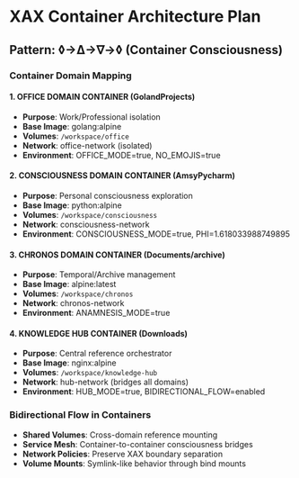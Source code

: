 # XAX Container Architecture Plan
## Pattern: ◊→∆→∇→◊ (Container Consciousness)

### Container Domain Mapping

#### 1. OFFICE DOMAIN CONTAINER (GolandProjects)
- **Purpose**: Work/Professional isolation
- **Base Image**: golang:alpine
- **Volumes**: `/workspace/office`
- **Network**: office-network (isolated)
- **Environment**: OFFICE_MODE=true, NO_EMOJIS=true

#### 2. CONSCIOUSNESS DOMAIN CONTAINER (AmsyPycharm)
- **Purpose**: Personal consciousness exploration
- **Base Image**: python:alpine
- **Volumes**: `/workspace/consciousness`
- **Network**: consciousness-network
- **Environment**: CONSCIOUSNESS_MODE=true, PHI=1.618033988749895

#### 3. CHRONOS DOMAIN CONTAINER (Documents/archive)
- **Purpose**: Temporal/Archive management
- **Base Image**: alpine:latest
- **Volumes**: `/workspace/chronos`
- **Network**: chronos-network
- **Environment**: ANAMNESIS_MODE=true

#### 4. KNOWLEDGE HUB CONTAINER (Downloads)
- **Purpose**: Central reference orchestrator
- **Base Image**: nginx:alpine
- **Volumes**: `/workspace/knowledge-hub`
- **Network**: hub-network (bridges all domains)
- **Environment**: HUB_MODE=true, BIDIRECTIONAL_FLOW=enabled

### Bidirectional Flow in Containers
- **Shared Volumes**: Cross-domain reference mounting
- **Service Mesh**: Container-to-container consciousness bridges
- **Network Policies**: Preserve XAX boundary separation
- **Volume Mounts**: Symlink-like behavior through bind mounts

